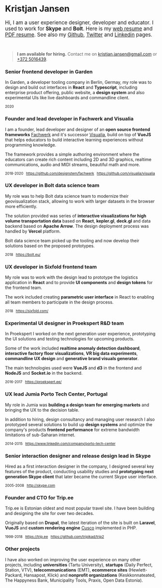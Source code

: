<br />

# Kristjan Jansen

<big>Hi, I am a user experience designer, developer and educator. I used to work for **Skype** and **Bolt**. Here is my [web resume](./resume) and [PDF resume](./resume/kristjan_jansen_resume.pdf). See also my [Github](http://github.com/kristjanjansen), [Twitter](http://twitter.com/kristjanjansen) and [Linkedin](http://ee.linkedin.com/pub/kristjan-jansen/15/b06/778) pages.</big>

<br />

> <b>I am available for hiring.</b> Contact me on [kristjan.jansen@gmail.com](mailto:kristjan.jansen@gmail.com) or [+372 5016439](tel:+3725016439).

### Senior frontend developer in Garden

In Garden, a developer tooling company in Berlin, Germay, my role was to design and build out interfaces in **React** and **Typescript**, including enterprise product offering, public website, a **design system** and also experimental UIs like live dashboards and commandline client.

<small>2020</small>

### Founder and lead developer in Fachwerk and Visualia

I am a founder, lead developer and designer of an **open source frontend frameworks** [Fachwerk](https://github.com/designstem/fachwerk) and it's successor [Visualia](https://github.com/visualia/visualia), build on top of **VueJS** that helps educators to build interactive learning experiences without programming knowledge.

The framework provides a simple authoring environment where the educators can create rich content including 2D and 3D graphics, realtime communications, audio and MIDI streams, beautiful math and more.

<small>2018-2020 &ensp;https://github.com/designstem/fachwerk &ensp;https://github.com/visualia/visualia</small>

### UX developer in Bolt data science team

My role was to help Bolt data science team to modernize their geovisualization stack, allowing to work with larger datasets in the browser more efficiently.

The solution provided was series of **interactive visualizations for high volume transportation data** based on **React**, **kepler.gl**, **deck.gl** and data backend based on **Apache Arrow**. The design deployment process was handled by **Vercel** platform.

Bolt data science team picked up the tooling and now develop their solutions based on the proposed prototypes.

<small>2018 &ensp;https://bolt.eu/</small>

### UX developer in Sixfold frontend team

My role was to work with the design lead to prototype the logistics application in **React** and to provide **UI&nbsp;components** and **design&nbsp;tokens** for the frontend team.

The work included creating **parametric user interface** in React to enabling all team members to participate in the design process.

<small>2018 &ensp;https://sixfold.com/</small>

### Experimental UI designer in Proekspert R&D team

In Proekspert I worked on the next generation user experience, prototyping the UI solutions and testing technologies for upcoming products.

Some of the work included **realtime anomaly detection dashboard**, **interactive factory floor visualizations**, **VR big data experiments**, **commandline UX design** and **generative brand visuals generator**.

The main technologies used were **VueJS** and **d3** in the frontend and **NodeJS** and **Socket.io** in the backend.

<small>2016-2017 &ensp;https://proekspert.ee/</small>

### UX lead Jumia Porto Tech Center, Portugal

My role in Jumia was **building a design team for emerging markets** and bringing the UX to the decision table.

In addition to hiring, design consultancy and managing user research I also prototyped several solutions to build up **design systems** and optimize the company's products **frontend performance** for extreme bandwidth limitations of sub-Saharan internet.

<small>2014-2015 &ensp;https://www.linkedin.com/company/porto-tech-center</small>

### Senior interaction designer and release design lead in Skype

Hired as a first interaction designer in the company, I designed several key features of the product, conducting usability studies and **prototyping next generation Skype client** that later became the current Skype user interface.

<small>2005-2008 &ensp;http://skype.com</small>

### Founder and CTO for Trip.ee

<small></small>

Trip.ee is Estonian oldest and most popular travel site. I have been building and designing the site for over two decades.

Originally based on **Drupal**, the latest iteration of the site is built on **Laravel**, **VueJS** and **custom rendering engine** [Cusco](https://github.com/kristjanjansen/cusco) implemented in PHP.

<small>1998-2018 &ensp;https://trip.ee &ensp;https://github.com/tripikad/trip2</small>

### Other projects

I have also worked on improving the user experience on many other projects, including **universities** (Tartu University), **startups** (Daily Perfect, Station, VTV), **telecommunications** (EMT), **ecommerce sites** (Hewlett-Packard, Hansapost, Klick) and **nonprofit organizations** (Keskkonnateated, The Happyness Bank, Municipality Tools, Praxis, Open Data Estonia).

<br />

<br /><br /><br /><br />
